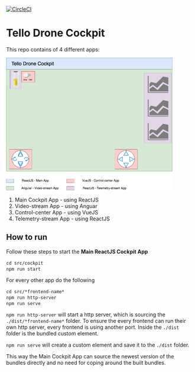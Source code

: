 [![CircleCI](https://circleci.com/gh/z-camp-drones/frontends/tree/master.svg?style=svg)](https://circleci.com/gh/z-camp-drones/frontends/tree/master)

# Tello Drone Cockpit
This repo contains of 4 different apps:

<img src="./resources/Drone_control.png" width="450">

1. Main Cockpit App - using ReactJS
2. Video-stream App - using Anguar
3. Control-center App - using VueJS
4. Telemetry-stream App - using ReactJS

## How to run

Follow these steps to start the **Main ReactJS Cockpit App**
```
cd src/cockpit
npm run start
```

For every other app do the following
```
cd src/*frontend-name*
npm run http-server
npm run serve
```

`npm run http-server` will start a http server, which is sourcing the `./dist/*frontend-name*` folder. To ensure the every frontend can run their own http server, every frontend is using another port. Inside the `./dist` folder is the bundled custom element.

`npm run serve` will create a custom element and save it to the `./dist` folder.

This way the Main Cockpit App can source the newest version of the bundles directly and no need for coping around the built bundles.